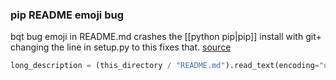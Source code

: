 ### pip README emoji bug
bqt bug
emoji in README.md crashes the [[python pip|pip]] install with git+
changing the line in setup.py to this fixes that.  [source](https://stackoverflow.com/questions/49640513/unicodedecodeerror-charmap-codec-cant-decode-byte-0x9d-in-position-x-charac)
```python
long_description = (this_directory / "README.md").read_text(encoding="utf-8")
```
